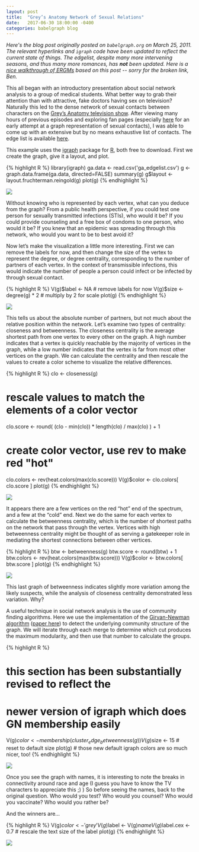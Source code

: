 ```yaml
---
layout: post
title:  "Grey’s Anatomy Network of Sexual Relations"
date:   2017-06-30 18:00:00 -0400
categories: babelgraph blog
---
```


_Here's the blog post originally posted on `babelgraph.org` on March 25, 2011. The relevant hyperlinks and `igraph` code have been updated to reflect the current state of things. The edgelist, despite many more intervening seasons, and thus many more romances, has __not__ been updated. Here is a [nice walkthrough of ERGMs](http://badhessian.org/2012/09/lessons-on-exponential-random-graph-modeling-from-greys-anatomy-hook-ups/) based on this post -- sorry for the broken link, Ben._

This all began with an introductory presentation about social network analysis to a group of medical students.  What better way to grab their attention than with attractive, fake doctors having sex on television?  Naturally this led to the dense network of sexual contacts between characters on the [Grey’s Anatomy television show](http://en.wikipedia.org/wiki/Grey%27s_Anatomy).  After viewing many hours of previous episodes and exploring fan pages (especially [here](http://insanegrey.livejournal.com/72234.html) for an early attempt at a graph representation of sexual contacts), I was able to come up with an extensive but by no means exhaustive list of contacts.  The edge list is available [here](/images/babelgraph/greys/ga_edgelist.csv).

This example uses the [igraph](http://igraph.org/) package for [R](http://www.r-project.org/), both free to download. First we create the graph, give it a layout, and plot.

{% highlight R %}
library(igraph)
ga.data <- read.csv('ga_edgelist.csv')
g <- graph.data.frame(ga.data, directed=FALSE)
summary(g)
g$layout <- layout.fruchterman.reingold(g)
plot(g)
{% endhighlight %}

![](/images/babelgraph/greys/plot1.png)

Without knowing who is represented by each vertex, what can you deduce from the graph? From a public health perspective, if you could test one person for sexually transmitted infections (STIs), who would it be? If you could provide counseling and a free box of condoms to one person, who would it be? If you knew that an epidemic was spreading through this network, who would you want to be to best avoid it?

Now let’s make the visualization a little more interesting. First we can remove the labels for now, and then change the size of the vertex to represent the degree, or degree centrality, corresponding to the number of partners of each vertex. In the context of transmissible infections, this would indicate the number of people a person could infect or be infected by through sexual contact.

{% highlight R %}
V(g)$label <- NA # remove labels for now
V(g)$size <- degree(g) * 2 # multiply by 2 for scale
plot(g)
{% endhighlight %}

![](/images/babelgraph/greys/plot2.png)

This tells us about the absolute number of partners, but not much about the relative position within the network. Let’s examine two types of centrality: closeness and betweenness. The closeness centrality is the average shortest path from one vertex to every other on the graph. A high number indicates that a vertex is quickly reachable by the majority of vertices in the graph, while a low number indicates that the vertex is far from most other vertices on the graph. We can calculate the centrality and then rescale the values to create a color scheme to visualize the relative differences.

{% highlight R %}
clo <- closeness(g)
# rescale values to match the elements of a color vector
clo.score <- round( (clo - min(clo)) * length(clo) / max(clo) ) + 1
# create color vector, use rev to make red "hot"
clo.colors <- rev(heat.colors(max(clo.score)))
V(g)$color <- clo.colors[ clo.score ]
plot(g)
{% endhighlight %}

![](/images/babelgraph/greys/plot3.png)

It appears there are a few vertices on the red “hot” end of the spectrum, and a few at the “cold” end. Next we do the same for each vertex to calculate the betweenness centrality, which is the number of shortest paths on the network that pass through the vertex. Vertices with high betweenness centrality might be thought of as serving a gatekeeper role in mediating the shortest connections between other vertices.

{% highlight R %}
btw <- betweenness(g)
btw.score <- round(btw) + 1
btw.colors <- rev(heat.colors(max(btw.score)))
V(g)$color <- btw.colors[ btw.score ]
plot(g)
{% endhighlight %}

![](/images/babelgraph/greys/plot4.png)

This last graph of betweenness indicates slightly more variation among the likely suspects, while the analysis of closeness centrality demonstrated less variation. Why? 

A useful technique in social network analysis is the use of community finding algorithms. Here we use the implementation of the [Girvan-Newman algorithm](http://en.wikipedia.org/wiki/Girvan%E2%80%93Newman_algorithm) ([paper here](http://www.pnas.org/content/99/12/7821)) to detect the underlying community structure of the graph. We will iterate through each merge to determine which cut produces the maximum modularity, and then use that number to calculate the groups.

{% highlight R %}
# this section has been substantially revised to reflect the
# newer version of igraph which does GN membership easily
V(g)$color <- membership(cluster_edge_betweenness(g))
V(g)$size <- 15 # reset to default size
plot(g) # those new default igraph colors are so much nicer, too!
{% endhighlight %}

![](/images/babelgraph/greys/plot5.png)

Once you see the graph with names, it is interesting to note the breaks in connectivity around race and age (I guess you have to know the TV characters to appreciate this ;) ) So before seeing the names, back to the original question. Who would you test? Who would you counsel? Who would you vaccinate? Who would you rather be?

And the winners are…

{% highlight R %}
V(g)$color <- 'grey'
V(g)$label <- V(g)$name
V(g)$label.cex <- 0.7 # rescale the text size of the label
plot(g)
{% endhighlight %}

![](/images/babelgraph/greys/plot6.png)
